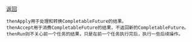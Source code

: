 [返回](/java/doc/knowledge/index)

```
thenApply用于处理和转换CompletableFuture的结果。
thenAccept用于消费CompletableFuture的结果，不返回新的CompletableFuture。
thenRun则不关心前一个任务的结果，只是在前一个任务执行完后，执行一些后续操作。


```